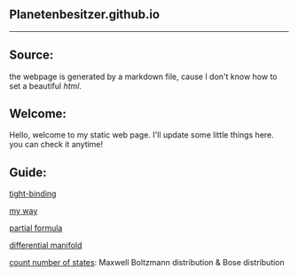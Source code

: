 ## Planetenbesitzer.github.io

---------------

## Source:

the webpage is generated by a markdown file, cause I don't know how to set a beautiful *html*.

## Welcome:

Hello, welcome to my static web page. I'll update some little things here. you can check it anytime!

## Guide:

[tight-binding](./question_of_tightbinding.html)

[my way](./my_way/my_way.md)

[partial formula](./function_of_twopara/inturn_partialDerivatives.html)

[differential manifold](./differential_manifold/Contents.md)

[count number of states](./equilibrium_statistics/method_for_counting_states.html): Maxwell Boltzmann distribution & Bose distribution

